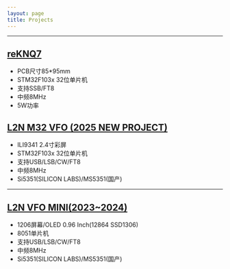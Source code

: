 ```yaml
---
layout: page
title: Projects
---
```


_________________

## [reKNQ7](2025/05/reknq7-dip-smd-si53531.html)

* PCB尺寸85*95mm
* STM32F103x 32位单片机
* 支持SSB/FT8
* 中频8MHz
* 5W功率


## [L2N M32 VFO (2025 NEW PROJECT)](2025/03/l2n-stm32-vfo-si5351.html)

* ILI9341 2.4寸彩屏
* STM32F103x 32位单片机
* 支持USB/LSB/CW/FT8
* 中频8MHz
* Si5351(SILICON LABS)/MS5351(国产)


_________________

## [L2N VFO MINI(2023~2024)](2023/03/l2n-vfo-mini-8051-si5351.html)

* 1206屏幕/OLED 0.96 Inch(12864 SSD1306)
* 8051单片机
* 支持USB/LSB/CW/FT8
* 中频8MHz
* Si5351(SILICON LABS)/MS5351(国产)